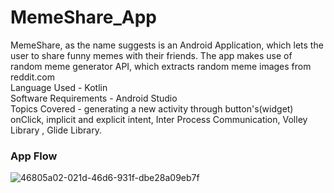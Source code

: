 # MemeShare_App
MemeShare, as the name suggests is an Android Application, which lets the user to share funny memes with their friends. The app makes use of random meme generator API, which extracts random meme images from reddit.com  
Language Used - Kotlin  
Software Requirements - Android Studio  
Topics Covered - generating a new activity through button's(widget) onClick, implicit and explicit intent, Inter Process Communication, Volley Library , Glide Library.  
  
### App Flow 
  
![46805a02-021d-46d6-931f-dbe28a09eb7f](https://user-images.githubusercontent.com/56643076/126860264-66e0339f-9b6b-4d34-a4ae-9bb722c5c74f.png)





